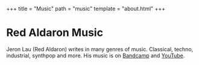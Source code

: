 +++
title = "Music"
path = "music"
template = "about.html"
+++

# Red Aldaron Music

Jeron Lau (Red Aldaron) writes in many genres of music.  Classical, techno, industrial, synthpop and more.  His music is on [Bandcamp](https://redaldaron.bandcamp.com/) and [YouTube](https://www.youtube.com/channel/UCItK5kYybNjfX413RBntlhw).
